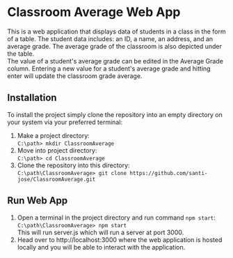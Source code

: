 # Classroom Average Web App

This is a web application that displays data of students in a class in the form of a table. The student data includes: an ID, a name, an address, and an average grade. The average grade of the classroom is also depicted under the table. \
The value of a student's average grade can be edited in the Average Grade column. Entering a new value for a student's average grade and hitting enter will update the classroom grade average. 

## Installation
To install the project simply clone the repository into an empty directory on your system via your preferred terminal:
1. Make a project directory:\
`C:\path> mkdir ClassroomAverage`
2. Move into project directory:\
`C:\path> cd ClassroomAverage`
3. Clone the repository into this directory:\
`C:\path\ClassroomAverage> git clone https://github.com/santi-jose/ClassroomAverage.git`

## Run Web App
1. Open a terminal in the project directory and run command `npm start`:\
`C:\path\ClassroomAverage> npm start`\
This will run server.js which will run a server at port 3000. 
2. Head over to http://localhost:3000 where the web application is hosted locally and you will be able to interact with the application.